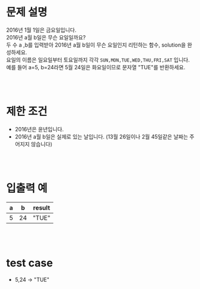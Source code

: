 # 문제 설명
2016년 1월 1일은 금요일입니다.  
2016년 a월 b일은 무슨 요일일까요?  
두 수 a ,b를 입력받아 2016년 a월 b일이 무슨 요일인지 리턴하는 함수, solution을 완성하세요.  
요일의 이름은 일요일부터 토요일까지 각각 `SUN,MON,TUE,WED,THU,FRI,SAT` 입니다.  
예를 들어 a=5, b=24라면 5월 24일은 화요일이므로 문자열 "TUE"를 반환하세요.

<br><br>

# 제한 조건
- 2016년은 윤년입니다.
- 2016년 a월 b일은 실제로 있는 날입니다. (13월 26일이나 2월 45일같은 날짜는 주어지지 않습니다)

<br><br>

# 입출력 예
|a|b|result|
|:-----:|:-----:|:-----:|
| 5 | 24 | "TUE" |

<br><br>

# test case
- 5,24 -> "TUE"